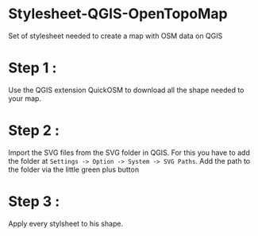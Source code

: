 # Stylesheet-QGIS-OpenTopoMap
Set of stylesheet needed to create a map with OSM data on QGIS

# Step 1 :

Use the QGIS extension QuickOSM to download all the shape needed to your map. 

# Step 2 : 

Import the SVG files from the SVG folder in QGIS.
For this you have to add the folder at 
`Settings -> Option -> System -> SVG Paths`.
Add the path to the folder via the little green plus button

# Step 3 : 

Apply every stylsheet to his shape. 
